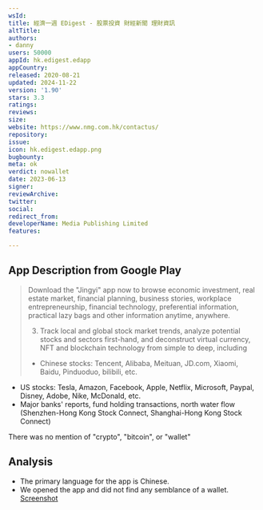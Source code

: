 ```yaml
---
wsId: 
title: 經濟一週 EDigest - 股票投資 財經新聞 理財資訊
altTitle: 
authors:
- danny
users: 50000
appId: hk.edigest.edapp
appCountry: 
released: 2020-08-21
updated: 2024-11-22
version: '1.90'
stars: 3.3
ratings: 
reviews: 
size: 
website: https://www.nmg.com.hk/contactus/
repository: 
issue: 
icon: hk.edigest.edapp.png
bugbounty: 
meta: ok
verdict: nowallet
date: 2023-06-13
signer: 
reviewArchive: 
twitter: 
social: 
redirect_from: 
developerName: Media Publishing Limited
features: 

---
```


## App Description from Google Play

> Download the "Jingyi" app now to browse economic investment, real estate market, financial planning, business stories, workplace entrepreneurship, financial technology, preferential information, practical lazy bags and other information anytime, anywhere.
>
> 3. Track local and global stock market trends, analyze potential stocks and sectors first-hand, and deconstruct virtual currency, NFT and blockchain technology from simple to deep, including
> - Chinese stocks: Tencent, Alibaba, Meituan, JD.com, Xiaomi, Baidu, Pinduoduo, bilibili, etc.
- US stocks: Tesla, Amazon, Facebook, Apple, Netflix, Microsoft, Paypal, Disney, Adobe, Nike, McDonald, etc.
- Major banks' reports, fund holding transactions, north water flow (Shenzhen-Hong Kong Stock Connect, Shanghai-Hong Kong Stock Connect) 

There was no mention of "crypto", "bitcoin", or "wallet"

## Analysis 

- The primary language for the app is Chinese.
- We opened the app and did not find any semblance of a wallet. [Screenshot](https://twitter.com/BitcoinWalletz/status/1668550779509121029)